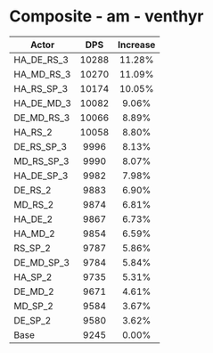 # Composite - am - venthyr
| Actor | DPS | Increase |
|---|:---:|:---:|
|HA_DE_RS_3|10288|11.28%|
|HA_MD_RS_3|10270|11.09%|
|HA_RS_SP_3|10174|10.05%|
|HA_DE_MD_3|10082|9.06%|
|DE_MD_RS_3|10066|8.89%|
|HA_RS_2|10058|8.80%|
|DE_RS_SP_3|9996|8.13%|
|MD_RS_SP_3|9990|8.07%|
|HA_DE_SP_3|9982|7.98%|
|DE_RS_2|9883|6.90%|
|MD_RS_2|9874|6.81%|
|HA_DE_2|9867|6.73%|
|HA_MD_2|9854|6.59%|
|RS_SP_2|9787|5.86%|
|DE_MD_SP_3|9784|5.84%|
|HA_SP_2|9735|5.31%|
|DE_MD_2|9671|4.61%|
|MD_SP_2|9584|3.67%|
|DE_SP_2|9580|3.62%|
|Base|9245|0.00%|

